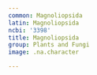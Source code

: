 ```yaml
---
common: Magnoliopsida
latin: Magnoliopsida
ncbi: '3398'
title: Magnoliopsida
group: Plants and Fungi
image: .na.character

---
```

